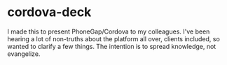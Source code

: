 cordova-deck
============

I made this to present PhoneGap/Cordova to my colleagues. I've been hearing a lot of non-truths about the platform all over, clients included, so wanted to clarify a few things. The intention is to spread knowledge, not evangelize.
